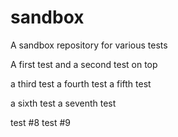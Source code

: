 # sandbox
A sandbox repository for various tests

A first test
and a second test on top

a third test
a fourth test
a fifth test

a sixth test
a seventh test

test #8
test #9
